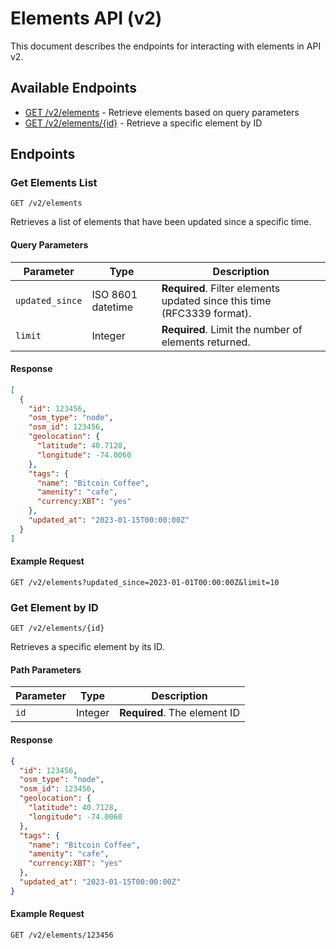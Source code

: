 # Elements API (v2)

This document describes the endpoints for interacting with elements in API v2.

## Available Endpoints

- [GET /v2/elements](#get-v2elements) - Retrieve elements based on query parameters
- [GET /v2/elements/{id}](#get-v2elementsid) - Retrieve a specific element by ID

## Endpoints

### Get Elements List

```
GET /v2/elements
```

Retrieves a list of elements that have been updated since a specific time.

#### Query Parameters

| Parameter | Type | Description |
|-----------|------|-------------|
| `updated_since` | ISO 8601 datetime | **Required**. Filter elements updated since this time (RFC3339 format). |
| `limit` | Integer | **Required**. Limit the number of elements returned. |

#### Response

```json
[
  {
    "id": 123456,
    "osm_type": "node",
    "osm_id": 123456,
    "geolocation": {
      "latitude": 40.7128,
      "longitude": -74.0060
    },
    "tags": {
      "name": "Bitcoin Coffee",
      "amenity": "cafe",
      "currency:XBT": "yes"
    },
    "updated_at": "2023-01-15T00:00:00Z"
  }
]
```

#### Example Request

```
GET /v2/elements?updated_since=2023-01-01T00:00:00Z&limit=10
```

### Get Element by ID

```
GET /v2/elements/{id}
```

Retrieves a specific element by its ID.

#### Path Parameters

| Parameter | Type | Description |
|-----------|------|-------------|
| `id` | Integer | **Required**. The element ID |

#### Response

```json
{
  "id": 123456,
  "osm_type": "node",
  "osm_id": 123456,
  "geolocation": {
    "latitude": 40.7128,
    "longitude": -74.0060
  },
  "tags": {
    "name": "Bitcoin Coffee",
    "amenity": "cafe",
    "currency:XBT": "yes"
  },
  "updated_at": "2023-01-15T00:00:00Z"
}
```

#### Example Request

```
GET /v2/elements/123456